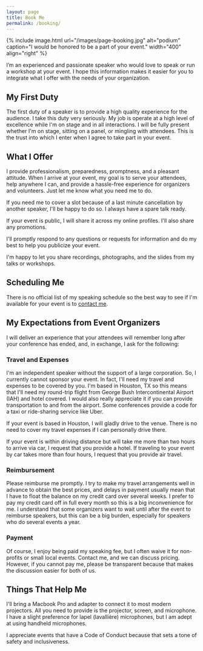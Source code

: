 ```yaml
---
layout: page
title: Book Me
permalink: /booking/
---
```


{% include image.html url="/images/page-booking.jpg" alt="podium" caption="I would be honored to be a part of your event." width="400" align="right" %}

I’m an experienced and passionate speaker who would love to speak or run a workshop at your event. I hope this information makes it easier for you to integrate what I offer with the needs of your organization. 

## My First Duty

The first duty of a speaker is to provide a high quality experience for the audience. I take this duty very seriously. My job is operate at a high level of excellence while I'm on stage and in all interactions. I will be fully present whether I'm on stage, sitting on a panel, or mingling with attendees. This is the trust into which I enter when I agree to take part in your event.

## What I Offer

I provide professionalism, preparedness, promptness, and a pleasant attitude. When I arrive at your event, my goal is to serve your attendees, help anywhere I can, and provide a hassle-free experience for organizers and volunteers. Just let me know what you need me to do. 

If you need me to cover a slot because of a last minute cancellation by another speaker, I'll be happy to do so. I always have a spare talk ready.

If your event is public, I will share it across my online profiles. I'll also share any promotions.

I'll promptly respond to any questions or requests for information and do my best to help you publicize your event.

I'm happy to let you share recordings, photographs, and the slides from my talks or workshops.

## Scheduling Me

There is no official list of my speaking schedule so the best way to see if I'm available for your event is to [contact me](/contact/).


## My Expectations from Event Organizers

I will deliver an experience that your attendees will remember long after your conference has ended, and, in exchange, I ask for the following:


### Travel and Expenses

I'm an independent speaker without the support of a large corporation. So, I currently cannot sponsor your event. In fact, I'll need my travel and expenses to be covered by you. I'm based in Houston, TX so this means that I'll need my round-trip flight from George Bush Intercontinental Airport (IAH) and hotel covered. I would also really appreciate it if you can provide transportation to and from the airport. Some conferences provide a code for a taxi or ride-sharing service like Uber.

If your event is based in Houston, I will gladly drive to the venue. There is no need to cover my travel expenses if I can personally drive there.

If your event is within driving distance but will take me more than two hours to arrive via car, I request that you provide a hotel. If traveling to your event by car takes more than four hours, I request that you provide air travel.

### Reimbursement

Please reimburse me promptly. I try to make my travel arrangements well in advance to obtain the best prices, and delays in payment usually mean that I have to float the balance on my credit card over several weeks. I prefer to pay my credit card off in full every month so this is a big inconvenience for me. I understand that some organizers want to wait until after the event to reimburse speakers, but this can be a big burden, especially for speakers who do several events a year.

### Payment

Of course, I enjoy being paid my speaking fee, but I often waive it for non-profits or small local events. Contact me, and we can discuss pricing. However, if you cannot pay me, please be transparent because that makes the discussion easier for both of us.


## Things That Help Me

I'll bring a Macbook Pro and adapter to connect it to most modern projectors. All you need to provide is the projector, screen, and microphone. I have a slight preference for lapel (lavallière) microphones, but I am adept at using handheld microphones.

I appreciate events that have a Code of Conduct because that sets a tone of safety and inclusiveness.
